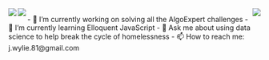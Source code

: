 <a href="https://github.com/anuraghazra/github-readme-stats">
<img align="left" src="https://github-readme-stats.vercel.app/api?username=iesous-kurios&show_icons=true&theme=dark&count_private=true" />
</a>
<img align="right" src="https://github-readme-stats.vercel.app/api/top-langs/?username=iesous-kurios&hide=java,jupyter%20notebook&theme=dark" />
</a>
<a>
  <img align="left" src="https://github-readme-stats.vercel.app/api/wakatime?username=@iesouskurios&theme=dark" />
  </a>



<p>
- 🔭 I’m currently working on solving all the AlgoExpert challenges
- 🌱 I’m currently learning Elloquent JavaScript
- 💬 Ask me about using data science to help break the cycle of homelessness
- 📫 How to reach me: j.wylie.81@gmail.com
</p>


<!--
**iesous-kurios/iesous-kurios** is a ✨ _special_ ✨ repository because its `README.md` (this file) appears on your GitHub profile.

Here are some ideas to get you started:

- 🔭 I’m currently working on ...
- 🌱 I’m currently learning ...
- 👯 I’m looking to collaborate on ...
- 🤔 I’m looking for help with ...
- 💬 Ask me about ...
- 📫 How to reach me: ...
- 😄 Pronouns: ...
- ⚡ Fun fact: ...
-->
